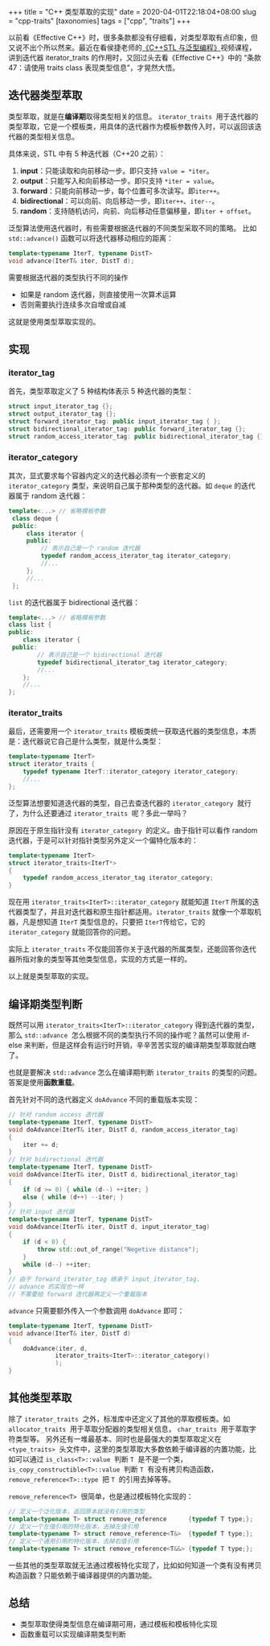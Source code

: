 +++
title = "C++ 类型萃取的实现"
date = 2020-04-01T22:18:04+08:00
slug = "cpp-traits"
[taxonomies]
tags = ["cpp", "traits"]
+++

以前看《Effective C++》时，很多条款都没有仔细看，对类型萃取有点印象，但又说不出个所以然来。最近在看侯捷老师的[《C++STL 与泛型编程》](https://www.bilibili.com/video/BV1Hb411K763?t=1156&p=44)视频课程，讲到迭代器 iterator_traits 的作用时，又回过头去看《Effective C++》中的 “条款 47：请使用 traits class 表现类型信息”，才晃然大悟。

## 迭代器类型萃取

类型萃取，就是在**编译期**取得类型相关的信息。 `iterator_traits`  用于迭代器的类型萃取，它是一个模板类，用具体的迭代器作为模板参数传入时，可以返回该迭代器的类型相关信息。

具体来说，STL 中有 5 种迭代器（C++20 之前）：

1. **input**：只能读取和向前移动一步。即只支持 `value = *iter`。
1. **output**：只能写入和向前移动一步。即只支持 `*iter = value`。
1. **forward**：只能向前移动一步，每个位置可多次读写。即`iter++`。
1. **bidirectional**：可以向前、向后移动一步。即`iter++`、`iter--`。
1. **random**：支持随机访问，向前、向后移动任意偏移量，即`iter + offset`。

泛型算法使用迭代器时，有些需要根据迭代器的不同类型采取不同的策略。
比如 `std::advance()` 函数可以将迭代器移动相应的距离：

```cpp
template<typename IterT, typename DistT>
void advance(IterT& iter, DistT d);
```

需要根据迭代器的类型执行不同的操作

- 如果是 random 迭代器，则直接使用一次算术运算
- 否则需要执行连续多次自增或自减

这就是使用类型萃取实现的。

## 实现

### iterator_tag

首先，类型萃取定义了 5 种结构体表示 5 种迭代器的类型：

```cpp
struct input_iterator_tag {};
struct output_iterator_tag {};
struct forward_iterator_tag: public input_iterator_tag { };
struct bidirectional_iterator_tag: public forward_iterator_tag {};
struct random_access_iterator_tag: public bidirectional_iterator_tag {};
```

### iterator_category

其次，显式要求每个容器内定义的迭代器必须有一个嵌套定义的 `iterator_category` 类型，来说明自己属于那种类型的迭代器。如 `deque` 的迭代器属于 random 迭代器：

```cpp
template<...> // 省略模板参数
 class deque {
 public:
     class iterator {
     public:
         // 表示自己是一个 random 迭代器
         typedef random_access_iterator_tag iterator_category;
         //...
     };
     //...
 };
```

`list` 的迭代器属于 bidirectional 迭代器：

```cpp
template<...> // 省略模板参数
class list {
public:
    class iterator {
 public:
        // 表示自己是一个 bidirectional 迭代器
        typedef bidirectional_iterator_tag iterator_category;
        //...
    };
    //...
};
```

### iterator_traits

最后，还需要用一个 `iterator_traits` 模板类统一获取迭代器的类型信息，本质是：迭代器说它自己是什么类型，就是什么类型：

```cpp
template<typename IterT>
struct iterator_traits {
    typedef typename IterT::iterator_category iterator_category;
    //...
};
```

泛型算法想要知道迭代器的类型，自己去查迭代器的 `iterator_category`  就行了，为什么还要通过 `iterator_traits`  呢？多此一举吗？

原因在于原生指针没有 `iterator_category`  的定义。由于指针可以看作 random 迭代器，于是可以针对指针类型另外定义一个偏特化版本的：

```cpp
template<typename IterT>
struct iterator_traits<IterT*>
{
    typedef random_access_iterator_tag iterator_category;
}
```

现在用 `iterator_traits<IterT>::iterator_category` 就能知道 `IterT` 所属的迭代器类型了，并且对迭代器和原生指针都适用。`iterator_traits` 就像一个萃取机器，凡是想知道 `IterT` 类型信息的，只要把 `IterT`传给它，它的 `iterator_category` 就能回答你的问题。

实际上 `iterator_traits` 不仅能回答你关于迭代器的所属类型，还能回答你迭代器所指对象的类型等其他类型信息，实现的方式是一样的。

以上就是类型萃取的实现。

## 编译期类型判断

既然可以用 `iterator_traits<IterT>::iterator_category` 得到迭代器的类型，那么 `std::advance`  怎么根据不同的类型执行不同的操作呢？虽然可以使用 if-else 来判断，但是这样会有运行时开销，辛辛苦苦实现的编译期类型萃取就白瞎了。

也就是要解决 `std::advance` 怎么在编译期判断 `iterator_traits` 的类型的问题。
答案是使用**函数重载**。

首先针对不同的迭代器定义 `doAdvance` 不同的重载版本实现：

```cpp
// 针对 random access 迭代器
template<typename IterT, typename DistT>
void doAdvance(IterT& iter, DistT d, random_access_iterator_tag)
{
    iter += d;
}
// 针对 bidirectional 迭代器
template<typename IterT, typename DistT>
void doAdvance(IterT& iter, DistT d, bidirectional_iterator_tag)
{
    if (d >= 0) { while (d--) ++iter; }
    else { while (d++) --iter; }
}
// 针对 input 迭代器
template<typename IterT, typename DistT>
void doAdvance(IterT& iter, DistT d, input_iterator_tag)
{
    if (d < 0) {
        throw std::out_of_range("Negetive distance");
    }
    while (d--) ++iter;
}
// 由于 forward_iterator_tag 继承于 input_iterator_tag，
// advance 的实现也一样
// 不需要给 forward 迭代器再定义一个重载版本
```

`advance` 只需要额外传入一个参数调用 `doAdvance` 即可：

```cpp
template<typename IterT, typename DistT>
void advance(IterT& iter, DistT d)
{
    doAdvance(iter, d,
             iterator_traits<IterT>::iterator_category()
             );
}
```

## 其他类型萃取

除了 `iterator_traits`  之外，标准库中还定义了其他的萃取模板类。如`allocator_traits`  用于萃取分配器的类型相关信息， `char_traits`  用于萃取字符类型等。
另外还有一堆最基本、同时也是最强大的类型萃取定义在 `<type_traits>`  头文件中，这里的类型萃取大多数依赖于编译器的内置功能，比如可以通过 `is_class<T>::value`  判断 `T`  是不是一个类， `is_copy_constructible<T>::value`  判断 `T`  有没有拷贝构造函数， `remove_reference<T>::type`  把 `T`  的引用去掉等等。

`remove_reference<T>`  很简单，也是通过模板特化实现的：

```cpp
// 定义一个泛化版本，返回原本就没有引用的类型
template<typename T> struct remove_reference      {typedef T type;};
// 定义一个左值引用的特化版本，去掉左值引用
template<typename T> struct remove_reference<T&>  {typedef T type;};
// 定义一个通用引用的特化版本，去掉右值引用
template<typename T> struct remove_reference<T&&> {typedef T type;};
```

一些其他的类型萃取就无法通过模板特化实现了，比如如何知道一个类有没有拷贝构造函数？只能依赖于编译器提供的内置功能。

## 总结

- 类型萃取使得类型信息在编译期可用，通过模板和模板特化实现
- 函数重载可以实现编译期类型判断
